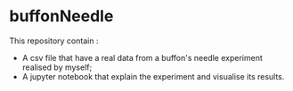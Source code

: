 # buffonNeedle
This repository contain :
- A csv file that have a real data from a buffon's needle experiment realised by myself;
- A jupyter notebook that explain the experiment and visualise its results.

